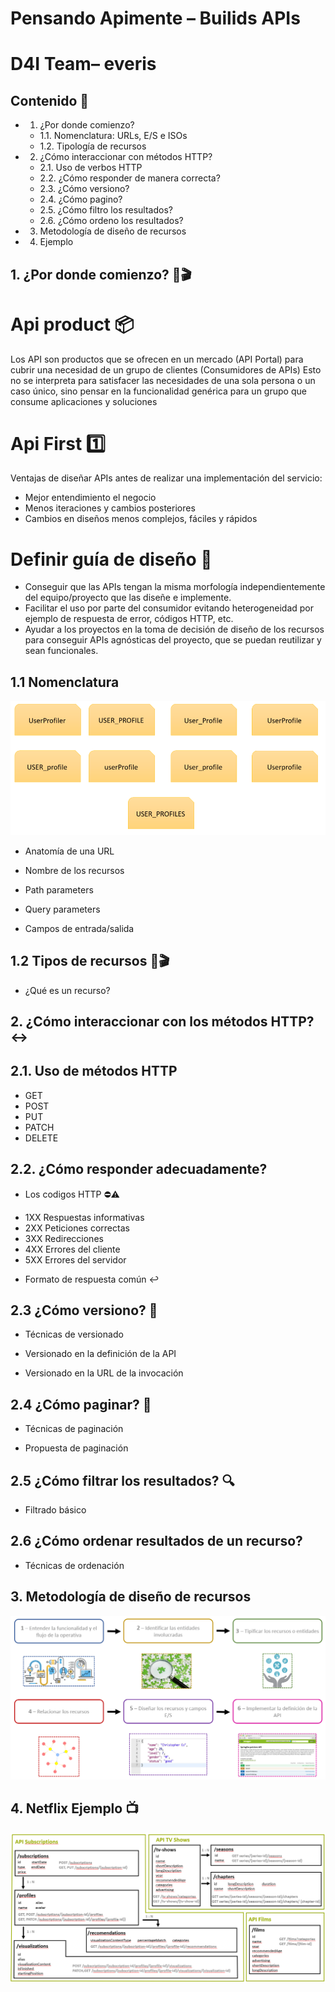 # Pensando Apimente – Builids APIs
# D4I Team– everis

## Contenido 📇

* 1. ¿Por donde comienzo?
  * 1.1. Nomenclatura: URLs, E/S e ISOs
  * 1.2. Tipología de recursos
* 2. ¿Cómo interaccionar con métodos HTTP?
  * 2.1. Uso de verbos HTTP
  * 2.2. ¿Cómo responder de manera correcta?
  * 2.3. ¿Cómo versiono?
  * 2.4. ¿Cómo pagino?
  * 2.5. ¿Cómo filtro los resultados?
  * 2.6. ¿Cómo ordeno los resultados?
* 3. Metodología de diseño de recursos
* 4. Ejemplo

## 1. ¿Por donde comienzo? 🤔🎬

# Api product 📦

Los API son productos que se ofrecen en un mercado (API Portal) para cubrir una necesidad de un grupo de clientes (Consumidores de APIs) 
Esto no se interpreta para satisfacer las necesidades de una sola persona o un caso único, sino pensar en la funcionalidad genérica para un grupo que consume aplicaciones y soluciones 

# Api First 1️⃣

Ventajas de diseñar APIs antes de realizar una implementación del servicio:
* Mejor entendimiento el negocio
* Menos iteraciones y cambios posteriores
* Cambios en diseños menos complejos, fáciles y rápidos


# Definir guía de diseño 📖

* Conseguir que las APIs tengan la misma morfología independientemente del equipo/proyecto que las diseñe e implemente.
* Facilitar el uso por parte del consumidor  evitando heterogeneidad  por ejemplo de respuesta de error, códigos HTTP, etc.
* Ayudar a los proyectos en la toma de decisión de diseño de los recursos para conseguir APIs agnósticas del proyecto, que se puedan reutilizar y sean funcionales.

## 1.1 Nomenclatura


![IMAGE MAIN 1](/images/foto1.PNG)

* Anatomía de una URL

* Nombre de los recursos

* Path parameters

* Query parameters

* Campos de entrada/salida


## 1.2 Tipos de recursos 🤔🎬

* ¿Qué es un recurso?

## 2. ¿Cómo interaccionar con los métodos HTTP? ↔️

## 2.1. Uso de métodos HTTP

* GET
* POST
* PUT
* PATCH
* DELETE


## 2.2. ¿Cómo responder adecuadamente?

* Los codigos HTTP ⛔⚠  

- 1XX Respuestas informativas
- 2XX Peticiones correctas
- 3XX Redirecciones
- 4XX Errores del cliente
- 5XX Errores del servidor

* Formato de respuesta común  ↩

## 2.3 ¿Cómo versiono? 💾

* Técnicas de versionado

* Versionado en la definición de la API

* Versionado en la URL de la invocación

## 2.4 ¿Cómo paginar? 📄

* Técnicas de paginación

* Propuesta de paginación

## 2.5 ¿Cómo filtrar los resultados? 🔍

* Filtrado básico


## 2.6 ¿Cómo ordenar resultados de un recurso?

* Técnicas de ordenación

## 3. Metodología de diseño de recursos

![IMAGE MAIN 3](/images/foto3.PNG)

## 4. Netflix Ejemplo 📺


![IMAGE MAIN 3](/images/foto4.PNG)
